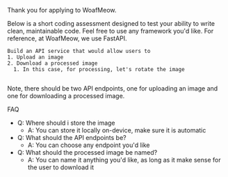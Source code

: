 Thank you for applying to WoafMeow. 

Below is a short coding assessment designed to test your ability to write clean, maintainable code. Feel free to use any framework you'd like. For reference, at WoafMeow, we use FastAPI. 


```
Build an API service that would allow users to 
1. Upload an image
2. Download a processed image
  1. In this case, for processing, let's rotate the image


```
Note, there should be two API endpoints, one for uploading an image and one for downloading a processed image.


FAQ
- Q: Where should i store the image
  - A: You can store it locally on-device, make sure it is automatic
- Q: What should the API endpoints be?
  - A: You can choose any endpoint you'd like
- Q: What should the processed image be named?
  - A: You can name it anything you'd like, as long as it make sense for the user to download it